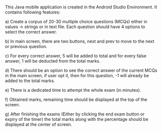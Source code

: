 This Java mobile application is created in the Android Studio Environment. It contains following features: 

a) Create a corpus of 20-30 multiple choice questions (MCQs) either in values -> strings or in text file. Each question should have 4 options to select the correct answer. 

b) In main screen, there are two buttons, next and prev to move to the next or previous question.

c) For every correct answer, 5 will be added to total and for every false answer, 1 will be deducted from the total marks. 

d)  There should be an option to see the correct answer of the current MCQs in the main screen, if user opt it, then for this question, -1 will already be added to the total marks. 

e) There is a dedicated time to attempt the whole exam (in minutes). 

f) Obtained marks, remaining time should be displayed at the top of the screen. 

g) After finishing the exams (Either by clicking the end exam button or expiry of the timer) the total marks along with the percentage should be displayed at the center of screen.
